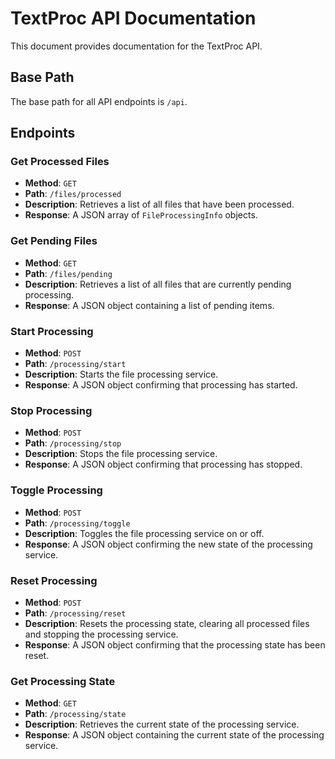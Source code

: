 # TextProc API Documentation

This document provides documentation for the TextProc API.

## Base Path

The base path for all API endpoints is `/api`.

## Endpoints

### Get Processed Files

*   **Method**: `GET`
*   **Path**: `/files/processed`
*   **Description**: Retrieves a list of all files that have been processed.
*   **Response**: A JSON array of `FileProcessingInfo` objects.

### Get Pending Files

*   **Method**: `GET`
*   **Path**: `/files/pending`
*   **Description**: Retrieves a list of all files that are currently pending processing.
*   **Response**: A JSON object containing a list of pending items.

### Start Processing

*   **Method**: `POST`
*   **Path**: `/processing/start`
*   **Description**: Starts the file processing service.
*   **Response**: A JSON object confirming that processing has started.

### Stop Processing

*   **Method**: `POST`
*   **Path**: `/processing/stop`
*   **Description**: Stops the file processing service.
*   **Response**: A JSON object confirming that processing has stopped.

### Toggle Processing

*   **Method**: `POST`
*   **Path**: `/processing/toggle`
*   **Description**: Toggles the file processing service on or off.
*   **Response**: A JSON object confirming the new state of the processing service.

### Reset Processing

*   **Method**: `POST`
*   **Path**: `/processing/reset`
*   **Description**: Resets the processing state, clearing all processed files and stopping the processing service.
*   **Response**: A JSON object confirming that the processing state has been reset.

### Get Processing State

*   **Method**: `GET`
*   **Path**: `/processing/state`
*   **Description**: Retrieves the current state of the processing service.
*   **Response**: A JSON object containing the current state of the processing service.

